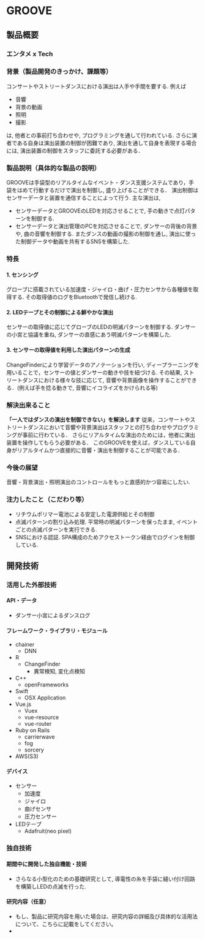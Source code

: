 # GROOVE
## 製品概要
### エンタメ x Tech

### 背景（製品開発のきっかけ、課題等）
コンサートやストリートダンスにおける演出は人手や手間を要する.
例えば

* 音響
* 背景の動画
* 照明
* 撮影

は, 他者との事前打ち合わせや, プログラミングを通して行われている.
さらに演者である自身は演出装置の制御が困難であり, 演出を通して自身を表現する場合には, 演出装置の制御をスタッフに委託する必要がある．


### 製品説明（具体的な製品の説明）
GROOVEは手袋型のリアルタイムなイベント・ダンス支援システムであり，手袋をはめて行動するだけで演出を制御し, 盛り上げることができる．
演出制御はセンサーデータと装置を通信することによって行う.
主な演出は,
* センサーデータとGROOVEのLEDを対応させることで, 手の動きで点灯パターンを制御する.
* センサーデータと演出管理のPCを対応させることで, ダンサーの背後の背景や, 曲の音響を制御する.
またダンスの動画の撮影の制御を通し, 演出に使った制御データや動画を共有するSNSを構築した.

### 特長
#### 1. センシング
グローブに搭載されている加速度・ジャイロ・曲げ・圧力センサから各種値を取得する. その取得値のログをBluetoothで発信し続ける.

#### 2. LEDテープとその制御による鮮やかな演出
センサーの取得値に応じてグローブのLEDの明滅パターンを制御する. ダンサーの小宮と協議を重ね, ダンサーの直感にあう明滅パターンを構築した.

#### 3. センサーの取得値を利用した演出パターンの生成
ChangeFinderにより学習データのアノテーションを行い, ディープラーニングを用いることで，センサーの値とダンサーの動きや技を紐づける. その結果, ストリートダンスにおける様々な技に応じて, 音響や背景画像を操作することができる．(例えば手を捻る動きで, 音響にイコライズをかけられる等)

### 解決出来ること
**「一人ではダンスの演出を制御できない」を解決します**
従来，コンサートやストリートダンスにおいて音響や背景演出はスタッフとの打ち合わせやプログラミングが事前に行わている．
さらにリアルタイムな演出のためには，他者に演出装置を操作してもらう必要がある．
このGROOVEを使えば，ダンスしている自身がリアルタイムかつ直接的に音響・演出を制御することが可能である．

### 今後の展望
音響・背景演出・照明演出のコントロールをもっと直感的かつ容易にしたい.

### 注力したこと（こだわり等）
* リチウムポリマー電池による安定した電源供給とその制御
* 点滅パターンの割り込み処理. 平常時の明滅パターンを保ったまま, イベントごとの点滅パターンを実行できる.
* SNSにおける認証. SPA構成のためアクセストークン経由でログインを制御している.

## 開発技術
### 活用した外部技術
#### API・データ
* ダンサー小宮によるダンスログ

#### フレームワーク・ライブラリ・モジュール
* chainer
  - DNN
* R
  - ChangeFinder
    + 異常検知, 変化点検知
* C++
  - openFrameworks
* Swift
  - OSX Application
* Vue.js
  - Vuex
  - vue-resource
  - vue-router
* Ruby on Rails
  - carrierwave
  - fog
  - sorcery
* AWS(S3)

#### デバイス
* センサー
  - 加速度
  - ジャイロ
  - 曲げセンサ
  - 圧力センサー
* LEDテープ
  - Adafruit(neo pixel)

### 独自技術
#### 期間中に開発した独自機能・技術
* さらなる小型化のための基礎研究として, 導電性の糸を手袋に縫い付け回路を構築しLEDの点滅を行った.

#### 研究内容（任意）
* もし、製品に研究内容を用いた場合は、研究内容の詳細及び具体的な活用法について、こちらに記載をしてください。
*
